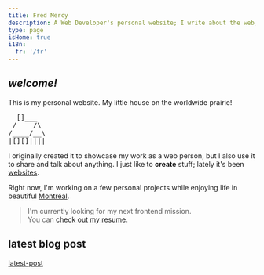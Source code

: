 ```yaml
---
title: Fred Mercy
description: A Web Developer's personal website; I write about the web, technology, art, science, society, friendship, and philosophy
type: page
isHome: true
i18n:
  fr: '/fr'
---
```


## _welcome!_

This is my personal website. My little house on the worldwide prairie!

<pre title="found on: https://asciiart.website/">
  []___
 /    /\
/____/__\
|[][]||||
</pre>

I originally created it to showcase my work as a web person, but I also use it to share and talk about anything. I just like to **create** stuff; lately it's been [websites](/resume).

Right now, I'm working on a few personal projects while enjoying life in beautiful <a href="https://www.openstreetmap.org/#map=16/45.5386/-73.6174&layers=N" target="_blank" rel="noopener noreferrer">Montréal</a>.

> I'm currently looking for my next frontend mission.<br>You can [check out my resume](/resume).

## latest blog post

[latest-post]()
